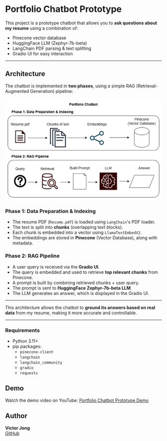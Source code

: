 # Portfolio Chatbot Prototype

This project is a prototype chatbot that allows you to **ask questions about my resume** using a combination of:

- Pinecone vector database  
- HuggingFace LLM (Zephyr-7b-beta)  
- LangChain PDF parsing & text splitting  
- Gradio UI for easy interaction  

---

## Architecture

The chatbot is implemented in **two phases**, using a simple RAG (Retrieval-Augmented Generation) pipeline:

![Portfolio Chatbot Prototype Architecture](Victor%20Portfolio%20Chatbot%20Prototype%20Architecture.png)

### Phase 1: Data Preparation & Indexing

- The resume PDF (`Resume.pdf`) is loaded using `LangChain`'s PDF loader.
- The text is split into **chunks** (overlapping text blocks).
- Each chunk is embedded into a vector using `LlamaTextEmbedV2`.
- The embeddings are stored in **Pinecone** (Vector Database), along with metadata.

### Phase 2: RAG Pipeline

- A user query is received via the **Gradio UI**.
- The query is embedded and used to retrieve **top relevant chunks** from Pinecone.
- A prompt is built by combining retrieved chunks + user query.
- The prompt is sent to **HuggingFace Zephyr-7b-beta LLM**.
- The LLM generates an answer, which is displayed in the Gradio UI.

---

This architecture allows the chatbot to **ground its answers based on real data** from my resume, making it more accurate and controllable.

---

### Requirements

- Python 3.11+
- pip packages:
    - `pinecone-client`
    - `langchain`
    - `langchain_community`
    - `gradio`
    - `requests`

## Demo

Watch the demo video on YouTube: [Portfolio Chatbot Prototype Demo](https://www.youtube.com/watch?v=AgzKZMj_n70)

## Author

**Victor Jong**  
[GitHub](https://github.com/victorjongsoon)
